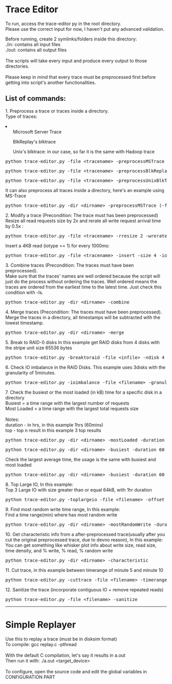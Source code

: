 <h1> Trace Editor </h1>

<p>
To run, access the trace-editor py in the root directory. <br />
Please use the correct input for now, I haven't put any advanced validation. <br />

Before running, create 2 symlinks/folders inside this directory: <br />
./in: contains all input files <br />
./out: contains all output files <br />
<br />
The scripts will take every input and produce every output to those directories. <br />
<br />
Please keep in mind that every trace must be preprocessed first before getting into script's another functionalities.
</p>

<h2>List of commands: </h2>
<p>
1. Preprocess a trace or traces inside a directory.<br />
Type of traces:<br/>
<li>
  <ol>Microsoft Server Trace</ol>
  <ol>BlkReplay's blktrace</ol>
  <ol>Unix's blktrace: in our case, so far it is the same with Hadoop trace</ol>
</li>
</p>
<pre>python trace-editor.py -file &lt;tracename&gt; -preprocessMSTrace (-filter read/write)</pre>
<pre>python trace-editor.py -file &lt;tracename&gt; -preprocessBlkReplayTrace (-filter read/write)</pre>
<pre>python trace-editor.py -file &lt;tracename&gt; -preprocessUnixBlkTrace (-filter read/write)</pre>

<p>It can also preprocess all traces inside a directory, here's an example using MS-Trace</p>
<pre>python trace-editor.py -dir &lt;dirname&gt; -preprocessMSTrace (-filter read/write)</pre>

<p>
2. Modify a trace (Precondition: The trace must has been preprocessed)<br />
Resize all read requests size by 2x and rerate all write request arrival time by 0.5x : <br />
</p>
<pre>python trace-editor.py -file &lt;tracename&gt; -rresize 2 -wrerate 0.5</pre>
<p>
Insert a 4KB read (iotype == 1) for every 1000ms: <br />
</p>
<pre>python trace-editor.py -file &lt;tracename&gt; -insert -size 4 -iotype 1 -interval 1000</pre>

<p>
3. Combine traces (Precondition: The traces must have been preprocessed).<br />
Make sure that the traces' names are well ordered because the script will just do the process without ordering the traces.
Well ordered means the traces are ordered from the earliest time to the latest time. Just check this condition with -ls.
</p>
<pre>python trace-editor.py -dir &lt;dirname&gt; -combine</pre>

<p>
4. Merge traces (Precondition: The traces must have been preprocessed).<br />
Merge the traces in a directory, all timestamps will be subtracted with the lowest timestamp.
</p>
<pre>python trace-editor.py -dir &lt;dirname&gt; -merge</pre>

<p>
5. Break to RAID-0 disks
In this example get RAID disks from 4 disks with the stripe unit size 65536 bytes
</p>

<pre>python trace-editor.py -breaktoraid -file &lt;infile&gt; -ndisk 4 -stripe 65536</pre>

<p>
6. Check IO imbalance in the RAID Disks.
This example uses 3disks with the granularity of 5minutes.
</p>

<pre>python trace-editor.py -ioimbalance -file &lt;filename&gt; -granularity 5</pre>

<p>
7. Check the busiest or the most loaded (in kB) time for a specific disk in a directory <br />
Busiest = a time range with the largest number of requests <br />
Most Loaded = a time range with the largest total requests size <br />
<br />
Notes: <br />
duration - in hrs, in this example 1hrs (60mins) <br />
top - top n result in this example 3 top results <br />
</p>
<pre>python trace-editor.py -dir &lt;dirname&gt; -mostLoaded -duration 60 -top 3</pre>
<pre>python trace-editor.py -dir &lt;dirname&gt; -busiest -duration 60 -top 3</pre>

<p> Check the largest average time, the usage is the same with busiest and most loaded </p>
<pre>python trace-editor.py -dir &lt;dirname&gt; -busiest -duration 60 -top 3</pre>

<p>
8. Top Large IO, In this example: <br />
Top 3 Large IO with size greater than or equal 64kB, with 1hr duration
</p>

<pre>python trace-editor.py -toplargeio -file &lt;filename&gt; -offset 64 -devno 0 -duration 60 -top 3</pre>

<p>
9. Find most random write time range, In this example: <br />
Find a time range(min) where has most random write
</p>

<pre>python trace-editor.py -dir &lt;dirname&gt; -mostRandomWrite -duration 5 -devno 5 -top 3</pre>

<p>
10. Get characteristic info from a after-preprocessed trace(usually after you cut the original preprocessed trace, due to devno reason), In this example: <br />
You can get something like whisker plot info about write size, read size, time density, and % write, % read, % random write
</p>

<pre>python trace-editor.py -dir &lt;dirname&gt; -characteristic</pre>

<p>
11. Cut trace, in this example between timerange of minute 5 and minute 10
</p>

<pre>python trace-editor.py -cuttrace -file &lt;filename&gt; -timerange 5 10</pre>

<p>
12. Sanitize the trace (incorporate contiguous IO + remove repeated reads)
</p>

<pre>python trace-editor.py -file &lt;filename&gt; -sanitize</pre>

<hr />

<h1> Simple Replayer </h1>

<p> 
Use this to replay a trace (must be in disksim format) <br />
To compile: gcc replay.c -pthread <br /><br />
With the default C compilation, let's say it results in a.out <br />
Then run it with: ./a.out &lt;target_device&gt; <br /><br />
To configure, open the source code and edit the global variables in CONFIGURATION PART

